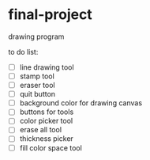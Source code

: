 # final-project
drawing program

to do list:
- [ ] line drawing tool 
- [ ] stamp tool
- [ ] eraser tool
- [ ] quit button
- [ ] background color for drawing canvas
- [ ] buttons for tools
- [ ] color picker tool
- [ ] erase all tool
- [ ] thickness picker
- [ ] fill color space tool
